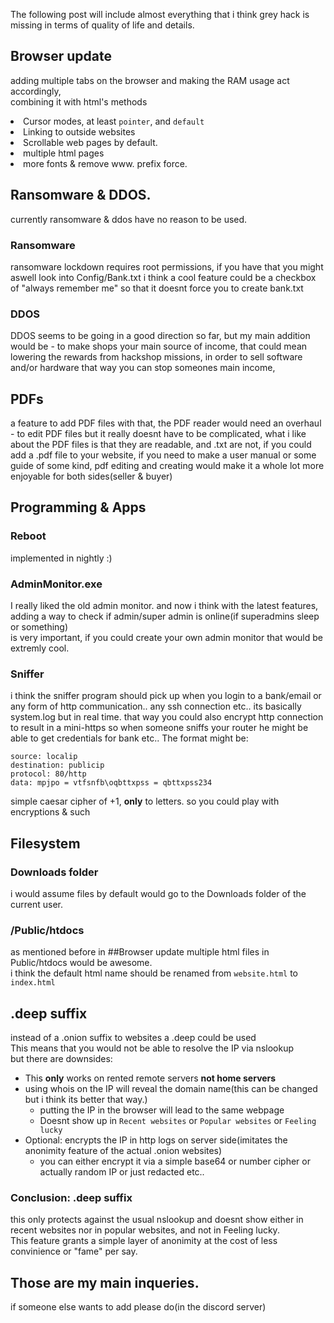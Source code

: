 The following post will include almost everything that i think grey hack is missing in terms of quality of life and details.
## Browser update
adding multiple tabs on the browser and making the RAM usage act accordingly,<br>
combining it with html's <title> method, you could have tabs with names on them<br>
if powerUI doesnt support that you could create a custom parser to find the title.<br>
another cool feature would be to change the cursor with html page via `cursor: default;` & `cursor: pointer;`<br>
to hint the user on what he can do, and generally add better UX.<br>
another crucial feature is to link to another website, could be used with `href="www.website.com"`<br>
the scroll bar feature is extremly needed, since we already know its possible with javascript.<br>
you could add the script snippet to the bottom of the code, or you could add it somehow through unity, like many other scrollable apps.<br>
another feature that is really good but very hard to add is multiple html pages, so the link would look like: `"www.website.com/index.html"`<br>
(`www.website.com` would take you automatically to `www.website.com/index.html`)<br>
so you could also href another html file in same directory, and index is the default.<br>
basically like subdomains, you could link to a specific page within a website.<br>
and of course, it wouldnt hurt to add a little bit more fonts for customization.<br>
lastly, remove forcing to use www. prefix on websites.<br>
### Browser update
- Multiple browser tabs
    - Working <title></title> methods
- Cursor modes, at least `pointer`, and `default`
- Linking to outside websites
- Scrollable web pages by default.
- multiple html pages 
- more fonts & remove www. prefix force.
## Ransomware & DDOS.
currently ransomware & ddos have no reason to be used.
### Ransomware
ransomware lockdown requires root permissions, if you have that you might aswell look into Config/Bank.txt
i think a cool feature could be a checkbox of "always remember me" so that it doesnt force you to create bank.txt
### DDOS
DDOS seems to be going in a good direction so far, but my main addition would be - 
to make shops your main source of income, that could mean lowering the rewards from hackshop missions,
in order to sell software and/or hardware
that way you can stop someones main income,
## PDFs
a feature to add PDF files with that, the PDF reader would need an overhaul - to edit PDF files
but it really doesnt have to be complicated, what i like about the PDF files is that they are readable, and .txt are not, if you could add a .pdf file to your website, if you need to make a user manual or some guide of some kind, pdf editing and creating would make it a whole lot more enjoyable for both sides(seller & buyer) 
## Programming & Apps
### Reboot
implemented in nightly :)
### AdminMonitor.exe
I really liked the old admin monitor.
and now i think with the latest features, adding a way to check if admin/super admin is online(if superadmins sleep or something)
<br>is very important, if you could create your own admin monitor that would be extremly cool.
### Sniffer
i think the sniffer program should pick up when you login to a bank/email
or any form of http communication.. 
any ssh connection etc.. its basically system.log but in real time.
that way you could also encrypt http connection to result in a mini-https
so when someone sniffs your router he might be able to get credentials for bank etc..
The format might be:<br>
```
source: localip
destination: publicip
protocol: 80/http
data: mpjpo = vtfsnfb\oqbttxpss = qbttxpss234
```
simple caesar cipher of +1, **only** to letters.
so you could play with encryptions & such<br>
## Filesystem
### Downloads folder
i would assume files by default would go to the Downloads folder of the current user.
### /Public/htdocs
as mentioned before in ##Browser update multiple html files in Public/htdocs would be awesome.
<br>i think the default html name should be renamed from `website.html` to `index.html`

## .deep suffix
instead of a .onion suffix to websites a .deep could be used
<br>This means that you would not be able to resolve the IP via nslookup
<br>but there are downsides:<br>
- This **only** works on rented remote servers **not home servers**
- using whois on the IP will reveal the domain name(this can be changed but i think its better that way.)
    - putting the IP in the browser will lead to the same webpage
    - Doesnt show up in `Recent websites` or `Popular websites` or `Feeling lucky`
- Optional: encrypts the IP in http logs on server side(imitates the anonimity feature of the actual .onion websites)
    - you can either encrypt it via a simple base64 or number cipher or actually random IP or just redacted etc..
### Conclusion: .deep suffix
this only protects against the usual nslookup and doesnt show either in recent websites nor in popular websites, and not in Feeling lucky.
<br>
This feature grants a simple layer of anonimity at the cost of less convinience or "fame" per say.
## Those are my main inqueries.
if someone else wants to add please do(in the discord server)


